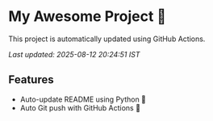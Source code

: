 # My Awesome Project 🚀

This project is automatically updated using GitHub Actions.

_Last updated: 2025-08-12 20:24:51 IST_

## Features
- Auto-update README using Python 🐍
- Auto Git push with GitHub Actions 🤖
